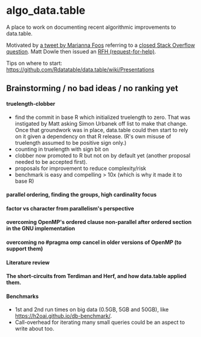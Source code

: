 # algo_data.table
A place to work on documenting recent algorithmic improvements to data.table.

Motivated by [a tweet by Marianna Foos](https://twitter.com/MariannaFoos/status/1158113003465842688) referring to a [closed Stack Overflow question](https://stackoverflow.com/questions/23760229/what-are-the-algorithmic-programming-optimizations-that-make-data-table-fast).
Matt Dowle then issued an [RFH (request-for-help)](https://twitter.com/MattDowle/status/1158902738828374017).

Tips on where to start: https://github.com/Rdatatable/data.table/wiki/Presentations

## Brainstorming / no bad ideas / no ranking yet
#### truelength-clobber
*  find the commit in base R which initialized truelength to zero. That was instigated by Matt asking Simon Urbanek off list to make that change. Once that groundwork was in place, data.table could then start to rely on it given a dependency on that R release. (R's own misuse of truelength assumed to be positive sign only.)
* counting in truelength with sign bit on
* clobber now promoted to R but not on by default yet (another proposal needed to be accepted first).
* proposals for improvement to reduce complexity/risk
* benchmark is easy and compelling > 10x (which is why it made it to base R)
  
#### parallel ordering, finding the groups, high cardinality focus

#### factor vs character from parallelism's perspective

#### overcoming OpenMP's ordered clause non-parallel after ordered section in the GNU implementation

#### overcoming no #pragma omp cancel in older versions of OpenMP (to support them)

#### Literature review

#### The short-circuits from Terdiman and Herf, and how data.table applied them.

#### Benchmarks
* 1st and 2nd run times on big data (0.5GB, 5GB and 50GB), like https://h2oai.github.io/db-benchmark/.
* Call-overhead for iterating many small queries could be an aspect to write about too.
